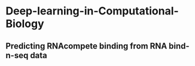 # Deep-learning-in-Computational-Biology

## Predicting RNAcompete binding from RNA bind-n-seq data
